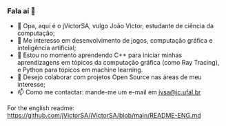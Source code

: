 ### Fala aí 👋

* 👋 Opa, aqui é o jVictorSA, vulgo João Victor, estudante de ciência da computação;
* 👀 Me interesso em desenvolvimento de jogos, computação gráfica e inteligência artificial;
* 🌱 Estou no momento aprendendo C++ para iniciar minhas aprendizagens em tópicos da computação gráfica (como Ray Tracing), e Python para tópicos em machine learning.
* 👯 Desejo colaborar com projetos Open Source nas áreas de meu interesse;
* 📫 Como me contactar: mande-me um e-mail em jvsa@ic.ufal.br

For the english readme: https://github.com/jVictorSA/jVictorSA/blob/main/README-ENG.md
